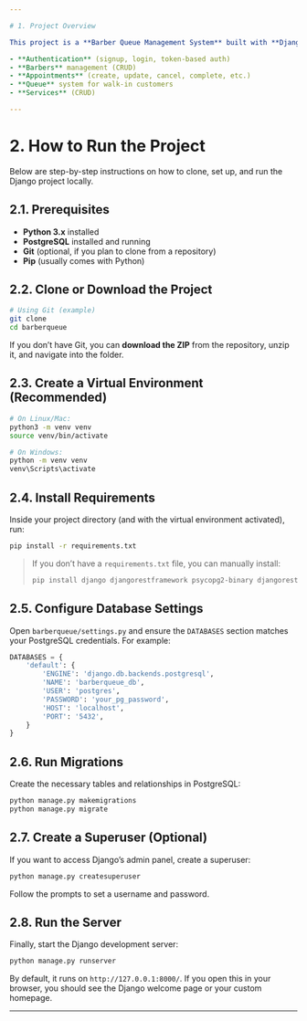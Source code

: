 ```yaml
---

# 1. Project Overview

This project is a **Barber Queue Management System** built with **Django** (Python 3.x) and **PostgreSQL** as the database. It provides functionality for:

- **Authentication** (signup, login, token-based auth)
- **Barbers** management (CRUD)
- **Appointments** (create, update, cancel, complete, etc.)
- **Queue** system for walk-in customers
- **Services** (CRUD)

---
```


# 2. How to Run the Project

Below are step-by-step instructions on how to clone, set up, and run the Django project locally.

## 2.1. Prerequisites

- **Python 3.x** installed
- **PostgreSQL** installed and running
- **Git** (optional, if you plan to clone from a repository)
- **Pip** (usually comes with Python)

## 2.2. Clone or Download the Project

```bash
# Using Git (example)
git clone
cd barberqueue
```

If you don’t have Git, you can **download the ZIP** from the repository, unzip it, and navigate into the folder.

## 2.3. Create a Virtual Environment (Recommended)

```bash
# On Linux/Mac:
python3 -m venv venv
source venv/bin/activate

# On Windows:
python -m venv venv
venv\Scripts\activate
```

## 2.4. Install Requirements

Inside your project directory (and with the virtual environment activated), run:

```bash
pip install -r requirements.txt
```

> If you don’t have a `requirements.txt` file, you can manually install:
>
> ```bash
> pip install django djangorestframework psycopg2-binary djangorestframework-simplejwt django-cors-headers
> ```

## 2.5. Configure Database Settings

Open `barberqueue/settings.py` and ensure the `DATABASES` section matches your PostgreSQL credentials. For example:

```python
DATABASES = {
    'default': {
        'ENGINE': 'django.db.backends.postgresql',
        'NAME': 'barberqueue_db',
        'USER': 'postgres',
        'PASSWORD': 'your_pg_password',
        'HOST': 'localhost',
        'PORT': '5432',
    }
}
```

## 2.6. Run Migrations

Create the necessary tables and relationships in PostgreSQL:

```bash
python manage.py makemigrations
python manage.py migrate
```

## 2.7. Create a Superuser (Optional)

If you want to access Django’s admin panel, create a superuser:

```bash
python manage.py createsuperuser
```

Follow the prompts to set a username and password.

## 2.8. Run the Server

Finally, start the Django development server:

```bash
python manage.py runserver
```

By default, it runs on `http://127.0.0.1:8000/`. If you open this in your browser, you should see the Django welcome page or your custom homepage.

---
